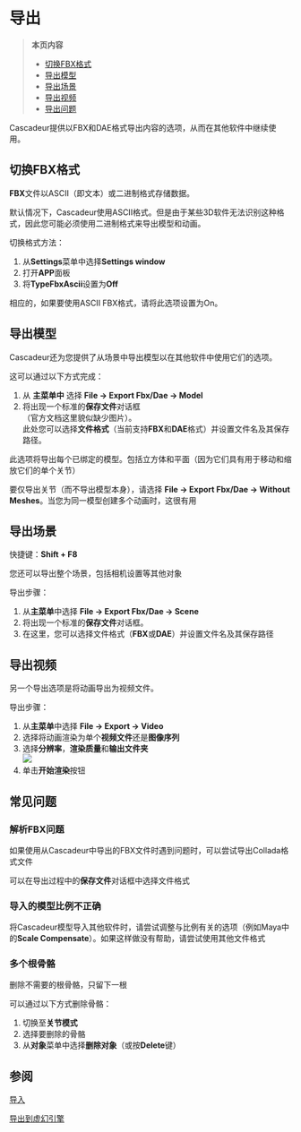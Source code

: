 # 导出

>**本页内容**
>- [切换FBX格式](#切换FBX格式)
>- [导出模型](#导出模型)
>- [导出场景](#导出场景)
>- [导出视频](#导出视频)
>- [导出问题](#导出问题)

Cascadeur提供以FBX和DAE格式导出内容的选项，从而在其他软件中继续使用。

## 切换FBX格式

**FBX**文件以ASCII（即文本）或二进制格式存储数据。

默认情况下，Cascadeur使用ASCII格式。但是由于某些3D软件无法识别这种格式，因此您可能必须使用二进制格式来导出模型和动画。

切换格式方法：

1. 从**Settings**菜单中选择**Settings window**
2. 打开**APP**面板
3. 将**TypeFbxAscii**设置为**Off**

相应的，如果要使用ASCII FBX格式，请将此选项设置为On。

## 导出模型

Cascadeur还为您提供了从场景中导出模型以在其他软件中使用它们的选项。

这可以通过以下方式完成：

1. 从 **主菜单中** 选择 **File → Export Fbx/Dae → Model**
2. 将出现一个标准的**保存文件**对话框  
（官方文档这里貌似缺少图片）。  
此处您可以选择**文件格式**（当前支持**FBX**和**DAE**格式）并设置文件名及其保存路径。

此选项将导出每个已绑定的模型。包括立方体和平面（因为它们具有用于移动和缩放它们的单个关节）

要仅导出关节（而不导出模型本身），请选择 **File → Export Fbx/Dae → Without Meshes**。当您为同一模型创建多个动画时，这很有用

## 导出场景

快捷键：**Shift + F8**

您还可以导出整个场景，包括相机设置等其他对象

导出步骤：

1. 从**主菜单**中选择 **File → Export Fbx/Dae → Scene**
2. 将出现一个标准的**保存文件**对话框。
3. 在这里，您可以选择文件格式（**FBX**或**DAE**）并设置文件名及其保存路径

## 导出视频

另一个导出选项是将动画导出为视频文件。

导出步骤：

1. 从**主菜单**中选择 **File → Export → Video**
2. 选择将动画渲染为单个**视频文件**还是**图像序列**
3. 选择**分辨率**，**渲染质量**和**输出文件夹**  
![](https://cascadeur.com/images/category/2020/01/23/e6c6824a2e5f5c3cf558d3251737120a.png)
4. 单击**开始渲染**按钮

## 常见问题

### 解析FBX问题

如果使用从Cascadeur中导出的FBX文件时遇到问题时，可以尝试导出Collada格式文件

可以在导出过程中的**保存文件**对话框中选择文件格式 

### 导入的模型比例不正确

将Cascadeur模型导入其他软件时，请尝试调整与比例有关的选项（例如Maya中的**Scale Compensate**）。如果这样做没有帮助，请尝试使用其他文件格式

### 多个根骨骼

删除不需要的根骨骼，只留下一根

可以通过以下方式删除骨骼：

1. 切换至**关节模式**
2. 选择要删除的骨骼
3. 从**对象**菜单中选择**删除对象**（或按**Delete**键）

## 参阅

[导入]()

[导出到虚幻引擎]()